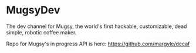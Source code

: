 # MugsyDev
The dev channel for Mugsy, the world's first hackable, customizable, dead simple, robotic coffee maker.

Repo for Mugsy's in progress API is here: https://github.com/margyle/decaf
